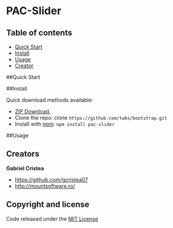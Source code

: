 # PAC-Slider #

## Table of contents
* [Quick Start](#quick-start)
* [Install](##install)
* [Usage](#usage)
* [Creator](#creators)


##Quick Start



##Install

Quick download methods available: 

- [ZIP Download.](https://github.com/gcristea07/pac-slider/archive/master.zip)
- Clone the repo: clone `https://github.com/twbs/bootstrap.git`
- Install with [npm](https://www.npmjs.com/): `npm install pac-slider`

##Usage



## Creators

**Gabriel Cristea**
- <https://github.com/gcristea07>
- <http://mountsoftware.ro/>

## Copyright and license

Code released under the [MIT License](https://github.com/gcristea07/pac-slider/blob/master/LICENSE)